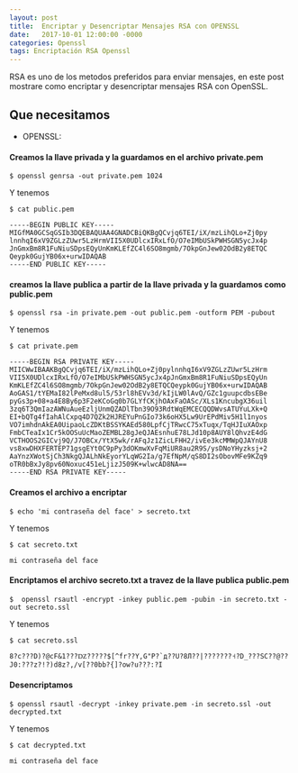 ```yaml
---
layout: post
title:  Encriptar y Desencriptar Mensajes RSA con OPENSSL
date:   2017-10-01 12:00:00 -0000
categories: Openssl
tags: Encriptación RSA Openssl
---
```


RSA es uno de los metodos preferidos para enviar mensajes, en este post mostrare como encriptar y desencriptar mensajes RSA con OpenSSL.

## Que necesitamos
* OPENSSL: 

#### Creamos la llave privada y la guardamos en el archivo private.pem 
```terminal
$ openssl genrsa -out private.pem 1024
```

Y tenemos
```terminal
$ cat public.pem

-----BEGIN PUBLIC KEY-----
MIGfMA0GCSqGSIb3DQEBAQUAA4GNADCBiQKBgQCvjq6TEI/iX/mzLihQLo+Zj0py
lnnhqI6xV9ZGLzZUwr5LzHrmVII5X0UDlcxIRxLfO/O7eIMbUSkPWHSGN5ycJx4p
JnGmxBm8R1FuNiuSDpsEQyUnKmKLEfZC4l6SO8mgmb/7OkpGnJew02OdB2y8ETQC
Qeypk0GujYB06x+urwIDAQAB
-----END PUBLIC KEY-----
```

#### creamos la llave publica a partir de la llave privada y la guardamos como public.pem

```terminal
$ openssl rsa -in private.pem -out public.pem -outform PEM -pubout
```
Y tenemos 
```
$ cat private.pem

-----BEGIN RSA PRIVATE KEY-----
MIICWwIBAAKBgQCvjq6TEI/iX/mzLihQLo+Zj0pylnnhqI6xV9ZGLzZUwr5LzHrm
VII5X0UDlcxIRxLfO/O7eIMbUSkPWHSGN5ycJx4pJnGmxBm8R1FuNiuSDpsEQyUn
KmKLEfZC4l6SO8mgmb/7OkpGnJew02OdB2y8ETQCQeypk0GujYB06x+urwIDAQAB
AoGAS1/tYEMaI82lPeMxd8ul5/53rl8hEVv3d/kIjLW0lAvQ/GZc1guupcdbsEBe
pyGs3p+08+a4E8By6p3F2eKCoGq0b7GLYfCKjhOAxFaOASc/XLs1KncubgX36uil
3zq6T3QmIazAWNuAueEzljUnmQZADlTbn39O93RdtWqEMCECQQDWvsATUYuLXk+Q
EI+bQTg4fIahAlCxpq4D7QZk2HJREYuPnGIo73k6oHX5Lw9UrEPdMiv5H1l1nyos
VO7imhdnAkEA0UipaoLcZDKtBSSYKAEd580LpfCjTRwcC75xTuqx/TqHJIuXAOxp
FmbCTeaIx1Cr5kOOSuUcMaoZEMBL28gJeQJAEsnhuE78LJd10p8AUY8lQhvzE4dG
VCTHOOS2GICvj9Q/J7OBCx/YtX5wk/rAFqJz1ZicLFHH2/ivEe3kcMMWpQJAYnU8
vs8xwDHXFERTEP71gsgEYt0C9pPy3dOKmwXvFqMiUR8au2R9S/ysDNoYHyzksj+2
AaYnzXWotSjCh3NkgQJALhNkEyorYLqWG2Ia/g7EfNpM/qS8DI2sObovMFe9KZq9
oTR0bBxJy8pv60Noxuc451eLjizJ509K+wlwcAD8NA==
-----END RSA PRIVATE KEY-----
```

#### Creamos el archivo a encriptar

```terminal
$ echo 'mi contraseña del face' > secreto.txt
```
Y tenemos
```terminal
$ cat secreto.txt

mi contraseña del face
```

#### Encriptamos el archivo secreto.txt a travez de la llave publica public.pem

```terminal
$  openssl rsautl -encrypt -inkey public.pem -pubin -in secreto.txt -out secreto.ssl
```

Y tenemos
```terminal
$ cat secreto.ssl
	
8?c???D)?@cF&1???Ǳ?????$[^fr??Y,G"P?`д??U?8Л??|???????˧?D_???SC??@??J0:???z?!?)d8z?,/v[??0bb?{]?ow?u??ִ?:?I
```

#### Desencriptamos
```terminal
$ openssl rsautl -decrypt -inkey private.pem -in secreto.ssl -out decrypted.txt
```

Y tenemos
```terminal
$ cat decrypted.txt

mi contraseña del face
```
